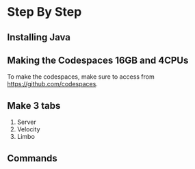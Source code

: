 # Step By Step
## Installing Java

## Making the Codespaces 16GB and 4CPUs
To make the codespaces, make sure to access from https://github.com/codespaces.

## Make 3 tabs
1. Server
2. Velocity
3. Limbo

## Commands

